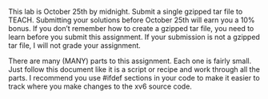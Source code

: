 This lab is October 25th by midnight. Submit a single gzipped tar file to TEACH. Submitting your solutions before October 25th will earn you a 10% bonus. If you don’t remember how to create a gzipped tar file, you need to learn before you submit this assignment. If your submission is not a gzipped tar file, I will not grade your assignment.

There are many (MANY) parts to this assignment. Each one is fairly small. Just follow this document like it is a script or recipe and work through all the parts. I recommend you use #ifdef sections in your code to make it easier to track where you make changes to the xv6 source code.
